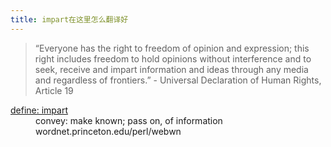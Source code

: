```yaml
---
title: impart在这里怎么翻译好
---
```


<blockquote>
  <p>&#8220;Everyone has the right to freedom of opinion and expression;
  this right includes freedom to hold opinions without interference
  and to seek, receive and impart information and ideas through
  any media and regardless of frontiers.&#8221;
  - Universal Declaration of Human Rights, Article 19</p>
</blockquote>

<dl>
<dt><a href="http://www.google.com/search?hl=en&amp;q=define%3Aimpart&amp;btnG=Google+Search">define: impart</a></dt>
<dd>convey: make known; pass on, of information
wordnet.princeton.edu/perl/webwn</dd>
</dl>
